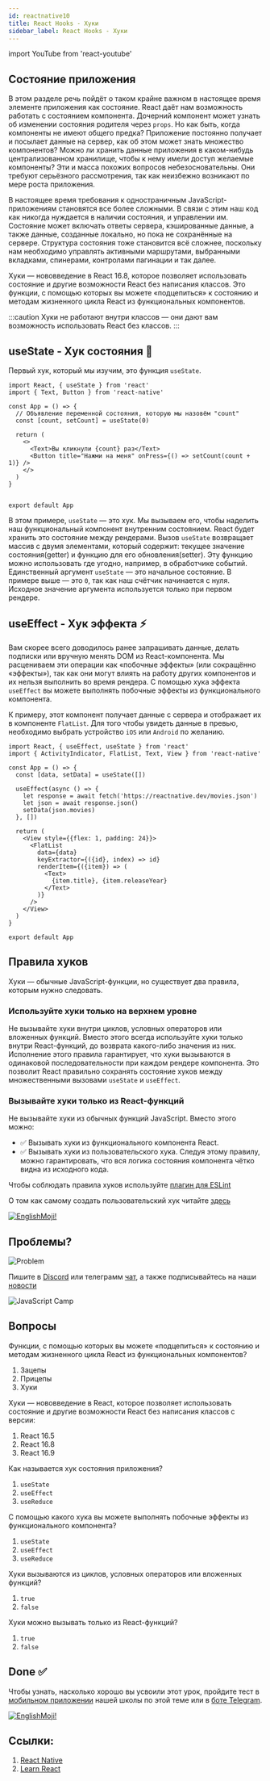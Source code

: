 ```yaml
---
id: reactnative10
title: React Hooks - Хуки
sidebar_label: React Hooks - Хуки
---
```


import YouTube from 'react-youtube'

  <YouTube videoId="FbIsV38C7Ac" />

## Состояние приложения

В этом разделе речь пойдёт о таком крайне важном в настоящее время элементе приложения как состояние. React даёт нам возможность работать с состоянием компонента. Дочерний компонент может узнать об изменении состояния родителя через `props`. Но как быть, когда компоненты не имеют общего предка? Приложение постоянно получает и посылает данные на сервер, как об этом может знать множество компонентов? Можно ли хранить данные приложения в каком-нибудь централизованном хранилище, чтобы к нему имели доступ желаемые компоненты? Эти и масса похожих вопросов небезосновательны. Они требуют серьёзного рассмотрения, так как неизбежно возникают по мере роста приложения.

В настоящее время требования к одностраничным JavaScript-приложениям становятся все более сложными. В связи с этим наш код как никогда нуждается в наличии состояния, и управлении им. Состояние может включать ответы сервера, кэшированные данные, а также данные, созданные локально, но пока не сохранённые на сервере. Структура состояния тоже становится всё сложнее, поскольку нам необходимо управлять активными маршрутами, выбранными вкладками, спинерами, контролами пагинации и так далее.

Хуки — нововведение в React 16.8, которое позволяет использовать состояние и другие возможности React без написания классов. Это функции, с помощью которых вы можете «подцепиться» к состоянию и методам жизненного цикла React из функциональных компонентов.

:::caution
Хуки не работают внутри классов — они дают вам возможность использовать React без классов.
:::

## useState - Хук состояния 📌

Первый хук, который мы изучим, это функция `useState`.

```SnackPlayer name=index.js
import React, { useState } from 'react'
import { Text, Button } from 'react-native'

const App = () => {
  // Объявление переменной состояния, которую мы назовём "count"
  const [count, setCount] = useState(0)

  return (
    <>
      <Text>Вы кликнули {count} раз</Text>
      <Button title="Нажми на меня" onPress={() => setCount(count + 1)} />
    </>
  )
}


export default App
```

В этом примере, `useState` — это хук. Мы вызываем его, чтобы наделить наш функциональный компонент внутренним состоянием. React будет хранить это состояние между рендерами. Вызов `useState` возвращает массив с двумя элементами, который содержит: текущее значение состояния(getter) и функцию для его обновления(setter). Эту функцию можно использовать где угодно, например, в обработчике событий.
Единственный аргумент `useState` — это начальное состояние. В примере выше — это `0`, так как наш счётчик начинается с нуля. Исходное значение аргумента используется только при первом рендере.

## useEffect - Хук эффекта ⚡️

Вам скорее всего доводилось ранее запрашивать данные, делать подписки или вручную менять DOM из React-компонента. Мы расцениваем эти операции как «побочные эффекты» (или сокращённо «эффекты»), так как они могут влиять на работу других компонентов и их нельзя выполнить во время рендера.
С помощью хука эффекта `useEffect` вы можете выполнять побочные эффекты из функционального компонента.

К примеру, этот компонент получает данные c сервера и отображает их в компоненте `FlatList`. Для того чтобы увидеть данные в превью, необходимо выбрать устройство `iOS` или `Android` по желанию.

```SnackPlayer name=index.js
import React, { useEffect, useState } from 'react'
import { ActivityIndicator, FlatList, Text, View } from 'react-native'

const App = () => {
  const [data, setData] = useState([])

  useEffect(async () => {
    let response = await fetch('https://reactnative.dev/movies.json')
    let json = await response.json()
    setData(json.movies)
  }, [])

  return (
    <View style={{flex: 1, padding: 24}}>
      <FlatList
        data={data}
        keyExtractor={({id}, index) => id}
        renderItem={({item}) => (
          <Text>
            {item.title}, {item.releaseYear}
          </Text>
        )}
      />
    </View>
  )
}

export default App
```

## Правила хуков

Хуки — обычные JavaScript-функции, но существует два правила, которым нужно следовать.

### Используйте хуки только на верхнем уровне

Не вызывайте хуки внутри циклов, условных операторов или вложенных функций. Вместо этого всегда используйте хуки только внутри React-функций, до возврата какого-либо значения из них. Исполнение этого правила гарантирует, что хуки вызываются в одинаковой последовательности при каждом рендере компонента. Это позволит React правильно сохранять состояние хуков между множественными вызовами `useState` и `useEffect`.

### Вызывайте хуки только из React-функций

Не вызывайте хуки из обычных функций JavaScript. Вместо этого можно:

- ✅ Вызывать хуки из функционального компонента React.
- ✅ Вызывать хуки из пользовательского хука.
  Следуя этому правилу, можно гарантировать, что вся логика состояния компонента чётко видна из исходного кода.

Чтобы соблюдать правила хуков используйте [плагин для ESLint](https://ru.reactjs.org/docs/hooks-rules.html#eslint-plugin)

О том как самому создать пользовательский хук читайте [здесь](https://ru.reactjs.org/docs/hooks-custom.html)

[![EnglishMoji!](/img/logo/englishmoji.png)](https://apps.apple.com/kz/app/englishmoji/id6450254885)

## Проблемы?

![Problem](https://media.giphy.com/media/xTiTnGeUsWOEwsGoG4/giphy.gif)

Пишите в [Discord](https://discord.gg/6GDAfXn) или телеграмм [чат](https://t.me/jscampapp), а также подписывайтесь на наши [новости](https://t.me/javascriptapp)

![JavaScript Camp](/img/bandlink.png)

## Вопросы

Функции, с помощью которых вы можете «подцепиться» к состоянию и методам жизненного цикла React из функциональных компонентов?

1. Зацепы
2. Прицепы
3. Хуки

Хуки — нововведение в React, которое позволяет использовать состояние и другие возможности React без написания классов c версии:

1. React 16.5
2. React 16.8
3. React 16.9

Как называется хук состояния приложения?

1. `useState`
2. `useEffect`
3. `useReduce`

С помощью какого хука вы можете выполнять побочные эффекты из функционального компонента?

1. `useState`
2. `useEffect`
3. `useReduce`

Хуки вызываются из циклов, условных операторов или вложенных функций?

1. `true`
2. `false`

Хуки можно вызывать только из React-функций?

1. `true`
2. `false`

## Done ✅

Чтобы узнать, насколько хорошо вы усвоили этот урок, пройдите тест в [мобильном приложении](http://onelink.to/njhc95) нашей школы по этой теме или в [боте Telegram](https://t.me/javascriptcamp_bot).

[![EnglishMoji!](/img/logo/englishmoji.png)](https://apps.apple.com/kz/app/englishmoji/id6450254885)

## Ссылки:

1. [React Native](https://ru.reactjs.org/docs/hooks-intro.html)
2. [Learn React](https://learn-reactjs.ru/training-project/app-state)

